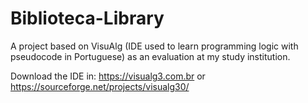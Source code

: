 # Biblioteca-Library

A project based on VisuAlg (IDE used to learn programming logic with pseudocode in Portuguese) as an evaluation at my study institution.

Download the IDE in: https://visualg3.com.br or https://sourceforge.net/projects/visualg30/
